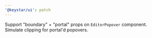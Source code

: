 ```yaml
---
'@keystar/ui': patch
---
```


Support "boundary" + "portal" props on `EditorPopover` component. Simulate
clipping for portal'd popovers.
